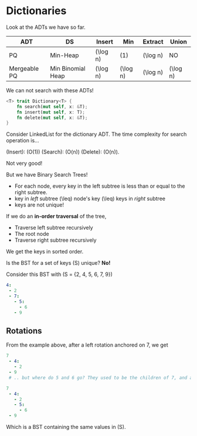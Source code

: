 # Dictionaries

Look at the ADTs we have so far.

|ADT|DS|Insert|Min|Extract|Union|
|-|-|-|-|-|-|
|PQ|Min-Heap|\(\log n\)|\(1\)|\(\log n\)|NO|
|Mergeable PQ|Min Binomial Heap|\(\log n\)|\(\log n\)|\(\log n\)|\(\log n\)|

We can not search with these ADTs!

```rust
<T> trait Dictionary<T> {
    fn search(mut self, x: &T);
    fn insert(mut self, x: T);
    fn delete(mut self, x: &T); 
}
```

Consider LinkedList for the dictionary ADT. The time complexity for search operation is...

\(Insert\): \(O(1)\)
\(Search\): \(O(n)\)
\(Delete\): \(O(n)\).

Not very good!

But we have Binary Search Trees!

* For each node, every key in the left subtree is less than or equal to the right subtree.
* key in *left* subtree \(\leq\) node's key \(\leq\) keys in *right* subtree
* keys are not unique!

If we do an **in-order traversal** of the tree, 

* Traverse left subtree recursively
* The root node
* Traverse right subtree recursively

We get the keys in sorted order.

Is the BST for a set of keys \(S\) unique? **No!**

Consider this BST with \(S = \{2, 4, 5, 6, 7, 9\}\)
```yaml
4:
 - 2
 - 7:
   - 5:
     - 6
   - 9
```

## Rotations
From the example above, after a left rotation anchored on 7, we get
```yaml
7
 - 4:
   - 2
 - 9
 # .. but where do 5 and 6 go? They used to be the children of 7, and are smaller. 7 can not have more than 2 children!

7
 - 4:
   - 2
   - 5:
     - 6
 - 9
```

Which is a BST containing the same values in \(S\).

